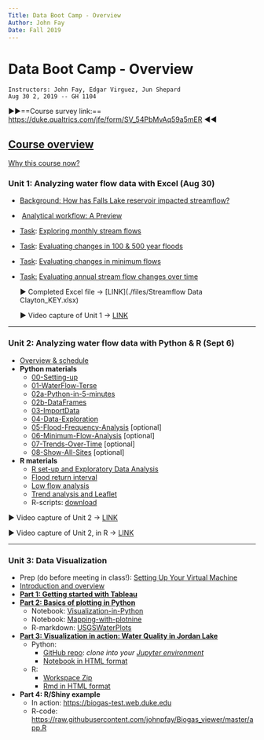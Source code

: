 ```yaml
---
Title: Data Boot Camp - Overview
Author: John Fay 
Date: Fall 2019
---
```


# Data Boot Camp - Overview

```
Instructors: John Fay, Edgar Virguez, Jun Shepard
Aug 30 2, 2019 -- GH 1104
```

 ►►==Course survey link:== https://duke.qualtrics.com/jfe/form/SV_54PbMvAq59a5mER ◄◄

## [Course overview](./README.html)

[Why this course now?](./README.html)

### Unit 1: Analyzing water flow data with Excel (Aug 30)

* [Background: How has Falls Lake reservoir impacted streamflow?](./Streamflow_Intro.html#header-n4)

*  [Analytical workflow: A Preview](./Streamflow_Intro.html#header-n14)

* <u>Task</u>: [Exploring monthly stream flows](./Streamflow_Task1.html)

* <u>Task</u>: [Evaluating changes in 100 & 500 year floods](./Streamflow_Task2.html)

* <u>Task</u>: [Evaluating changes in minimum flows](./Streamflow_Task3.html)

* <u>Task:</u> [Evaluating annual stream flow changes over time](./Streamflow_Task4.html)

  ► Completed Excel file → [LINK](./files/Streamflow Data Clayton_KEY.xlsx)
  
  ► Video capture of Unit 1 → [LINK](https://nsoe.capture.duke.edu/Panopto/Pages/Viewer.aspx?id=c3b3586f-b6ad-44a2-a437-aab800e9533d)

---

### Unit 2: Analyzing water flow data with Python & R (Sept 6)

* [Overview & schedule](./Unit2_Schedule.html)
* **Python materials**
  * [00-Setting-up](./python2/00-Setting-up.html)
  * [01-WaterFlow-Terse](https://nbviewer.jupyter.org/github/DataDevils/WaterFlow-Python/blob/master/00-Setting-up.ipynb)
  * [02a-Python-in-5-minutes](https://nbviewer.jupyter.org/github/DataDevils/WaterFlow-Python/blob/master/02a-Python-in-5-minutes.ipynb)
  * [02b-DataFrames](https://nbviewer.jupyter.org/github/DataDevils/WaterFlow-Python/blob/master/02b-DataFrames.ipynb)
  * [03-ImportData](https://nbviewer.jupyter.org/github/DataDevils/WaterFlow-Python/blob/master/03-ImportData.ipynb)
  * [04-Data-Exploration](https://nbviewer.jupyter.org/github/DataDevils/WaterFlow-Python/blob/master/04-Data-Exploration.ipynb)
  * [05-Flood-Frequency-Analysis](https://nbviewer.jupyter.org/github/DataDevils/WaterFlow-Python/blob/master/05-Flood-Frequency-Analysis.ipynb) [optional]
  * [06-Minimum-Flow-Analysis](https://nbviewer.jupyter.org/github/DataDevils/WaterFlow-Python/blob/master/06-Minimum-Flow-Analysis.ipynb) [optional]
  * [07-Trends-Over-Time](https://nbviewer.jupyter.org/github/DataDevils/WaterFlow-Python/blob/master/07-Trends-Over-Time.ipynb) [optional]
  * [08-Show-All-Sites](https://nbviewer.jupyter.org/github/DataDevils/WaterFlow-Python/blob/master/08-Show-All-Sites.ipynb) [optional]
* **R materials**
  * [R set-up and Exploratory Data Analysis](./r/1_LoadStreamflowDescription.html)
  * [Flood return interval](./r/2_Flood_RI_Description.html)
  * [Low flow analysis](./r/3_LowFlowDescription.html)
  * [Trend analysis and Leaflet](./r/4_MannKendall_Description.html)
  * R-scripts: [download](./r/RCran.zip)

► Video capture of Unit 2 → [LINK](https://nsoe.capture.duke.edu/Panopto/Pages/Viewer.aspx?id=fca661b9-c20b-43df-82bd-aac0013a3294)

► Video capture of Unit 2, in R → [LINK](https://nsoe.capture.duke.edu/Panopto/Pages/Viewer.aspx?id=7ecde6e7-157c-4f0d-940f-aac601353b5e)

---

### Unit 3: Data Visualization
* Prep (do before meeting in class!): [Setting Up Your Virtual Machine](./SettingUp_YourVirtualMachine.html)
* [Introduction and overview](Unit3_Intro.html)
* **[Part 1: Getting started with Tableau](./Unit3_Part1_Tableau.html)**
* **[Part 2: Basics of plotting in Python](./Unit3_Part2_Python.html)**
  * Notebook: [Visualization-in-Python](./python3/Visualization-in-Python.html)
  * Notebook: [Mapping-with-plotnine](./Mapping-with-plotnine.html)
  * R-markdown: [USGSWaterPlots](USGSWaterPlots.html)
* **[Part 3: Visualization in action: Water Quality in Jordan Lake](./Unit3_Part3_WaterQualityTask.html)**
  * Python: 
    * [GitHub repo](https://github.com/DataDevils/DataVis): *clone into your [Jupyter environment](https://vm-manage.oit.duke.edu/containers)*
    * [Notebook in HTML format](./python3/Total-Nitrogen.html)
  * R: 
    * [Workspace Zip](./files/rcran.zip) 
    * [Rmd in HTML format](./r3/TotalNitrogen.html)
* **Part 4: R/Shiny example**
  * In action: https://biogas-test.web.duke.edu
  * R-code: https://raw.githubusercontent.com/johnpfay/Biogas_viewer/master/app.R


